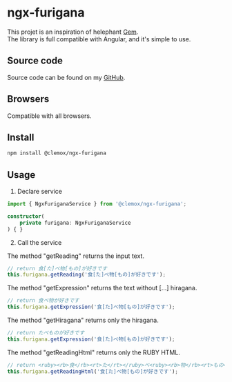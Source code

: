 # ngx-furigana

This projet is an inspiration of helephant [Gem](https://github.com/helephant/Gem).  
The library is full compatible with Angular, and it's simple to use.

## Source code

Source code can be found on my [GitHub](https://github.com/clem4net/angular-library).

## Browsers

Compatible with all browsers.

## Install
```bash
npm install @clemox/ngx-furigana
```

## Usage

1) Declare service
```typescript
import { NgxFuriganaService } from '@clemox/ngx-furigana';

constructor(
    private furigana: NgxFuriganaService
) { }
```  

2) Call the service

The method "getReading" returns the input text.
```typescript
// return 食[た]べ物[もの]が好きです
this.furigana.getReading('食[た]べ物[もの]が好きです');
```

The method "getExpression" returns the text without [...] hiragana.
```typescript
// return 食べ物が好きです
this.furigana.getExpression('食[た]べ物[もの]が好きです');
```

The method "getHiragana" returns only the hiragana.
```typescript
// return たべものが好きです
this.furigana.getExpression('食[た]べ物[もの]が好きです');
```

The method "getReadingHtml" returns only the RUBY HTML.
```typescript
// return <ruby><rb>食</rb><rt>た</rt></ruby>べ<ruby><rb>物</rb><rt>もの</rt></ruby>が好きです
this.furigana.getReadingHtml('食[た]べ物[もの]が好きです');
```
